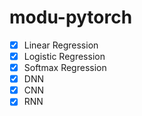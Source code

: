 # modu-pytorch

- [x] Linear Regression
- [x] Logistic Regression
- [x] Softmax Regression
- [x] DNN
- [x] CNN
- [x] RNN
